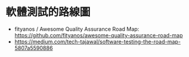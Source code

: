 # 軟體測試的路線圖

- fityanos / Awesome Quality Assurance Road Map: <https://github.com/fityanos/awesome-quality-assurance-road-map>
- <https://medium.com/tech-tajawal/software-testing-the-road-map-5807a5590886>
